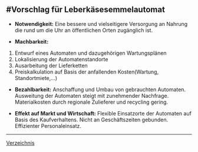 #Vorschlag für Leberkäsesemmelautomat
---


  * **Notwendigkeit:** 
  Eine bessere und vielseitigere Versorgung an Nahrung die rund um die Uhr an öffentlichen Orten zugänglich ist.


* **Machbarkeit:** 
 1. Entwurf eines Automaten und dazugehörigen Wartungsplänen
 2. Lokalisierung der  Automatenstandorte
 3. Ausarbeitung der Lieferketten
 4. Preiskalkulation auf Basis der anfallenden Kosten(Wartung, Standortmiete,...)

* **Bezahlbarkeit:**
Anschaffung und Umbau von gebrauchten Automaten.
Ausweitung der Automaten steigt mit zunehmender Nachfrage. Materialkosten durch regionale Zulieferer und recycling  gering. 

* **Effekt auf Markt und Wirtschaft:**
Flexible Einsatzorte der Automaten auf Basis des Kaufverhaltens. Nicht an Geschäftszeiten gebunden. Effizienter Personaleinsatz.

---
[Verzeichnis](Deckblatt.md)